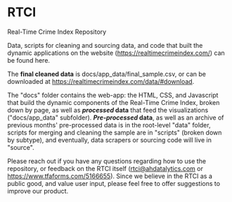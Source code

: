 # RTCI
Real-Time Crime Index Repository

Data, scripts for cleaning and sourcing data, and code that built the dynamic applications on the website (https://realtimecrimeindex.com/) can be found here. 

The **final cleaned data** is docs/app_data/final_sample.csv, or can be downloaded at https://realtimecrimeindex.com/data/#download.

The "docs" folder contains the web-app: the HTML, CSS, and Javascript that build the dynamic components of the Real-Time Crime Index, broken down by page, as well as **_processed_ data** that feed the visualizations ("docs/app_data" subfolder). **_Pre-processed_ data**, as well as an archive of previous months' pre-processed data is in the root-level "data" folder, scripts for merging and cleaning the sample are in "scripts" (broken down by subtype), and eventually, data scrapers or sourcing code will live in "source". 

Please reach out if you have any questions regarding how to use the repository, or feedback on the RTCI itself (rtci@ahdatalytics.com or https://www.tfaforms.com/5166655). Since we believe in the RTCI as a public good, and value user input, please feel free to offer suggestions to improve our product.
